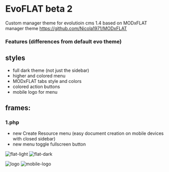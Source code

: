 # EvoFLAT beta 2
Custom manager theme for evolutioin cms 1.4
based on MODxFLAT manager theme https://github.com/Nicola1971/MODxFLAT

### Features (differences from default evo theme)

## styles

- full dark theme (not just the sidebar)
- higher and colored menu
- MODxFLAT tabs style and colors
- colored action buttons 
- mobile logo for menu

## frames:

### 1.php

- new Create Resource menu (easy document creation on mobile devices with closed sidebar) 
- new menu toggle fullscreen button

![flat-light](https://user-images.githubusercontent.com/7342798/31508595-e59361f4-af7e-11e7-98a9-133f06469bf0.png)
![flat-dark](https://user-images.githubusercontent.com/7342798/31508604-e92ee234-af7e-11e7-9a6b-662e0c4bfc35.png)

![logo](https://user-images.githubusercontent.com/7342798/31508623-f3865e88-af7e-11e7-9209-7ba8befc6eea.png)
![mobile-logo](https://user-images.githubusercontent.com/7342798/31508626-f5d78fa4-af7e-11e7-948e-8f3b28156f66.png)
